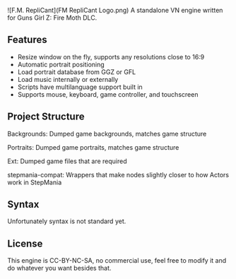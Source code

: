 ![F.M. RepliCant](FM RepliCant Logo.png)
A standalone VN engine written for Guns Girl Z: Fire Moth DLC.

## Features
- Resize window on the fly, supports any resolutions close to 16:9
- Automatic portrait positioning
- Load portrait database from GGZ or GFL
- Load music internally or externally
- Scripts have multilanguage support built in
- Supports mouse, keyboard, game controller, and touchscreen

## Project Structure
Backgrounds: Dumped game backgrounds, matches game structure

Portraits: Dumped game portraits, matches game structure

Ext: Dumped game files that are required

stepmania-compat: Wrappers that make nodes slightly closer to how Actors work in StepMania

## Syntax
Unfortunately syntax is not standard yet.

## License

This engine is CC-BY-NC-SA, no commercial use, feel free to modify it and do whatever you want besides that.
